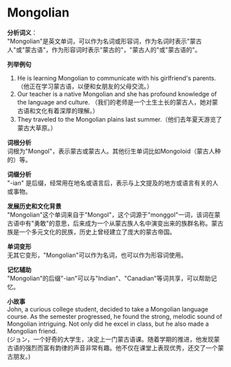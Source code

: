 # Mongolian

**分析词义**：  
"Mongolian"是英文单词，可以作为名词或形容词，作为名词时表示"蒙古人"或"蒙古语"，作为形容词时表示"蒙古的"，"蒙古人的"或"蒙古语的"。

  

**列举例句**

  

1.  He is learning Mongolian to communicate with his girlfriend's parents. （他正在学习蒙古语，以便和女朋友的父母交流。）
2.  Our teacher is a native Mongolian and she has profound knowledge of the language and culture. （我们的老师是一个土生土长的蒙古人，她对蒙古语和文化有着深厚的理解。）
3.  They traveled to the Mongolian plains last summer.（他们去年夏天游览了蒙古大草原。）

  

**词根分析**  
词根为"Mongol"，表示蒙古或蒙古人。其他衍生单词比如Mongoloid（蒙古人种的）等。

  

**词缀分析**  
"-ian" 是后缀，经常用在地名或语言后，表示与上文提及的地方或语言有关的人或事物。

  

**发展历史和文化背景**  
"Mongolian"这个单词来自于"Mongol"，这个词源于"monggol"一词，该词在蒙古语中有"勇敢"的意思，后来成为一个从蒙古族人名中演变出来的族群名称。蒙古族是一个多元文化的民族，历史上曾经建立了庞大的蒙古帝国。

  

**单词变形**  
无其它变形，"Mongolian"可以作为名词，也可以作为形容词使用。

  

**记忆辅助**  
"Mongolian"的后缀"-ian"可以与"Indian"、"Canadian"等词共享，可以帮助记忆。

  

**小故事**  
John, a curious college student, decided to take a Mongolian language course. As the semester progressed, he found the strong, melodic sound of Mongolian intriguing. Not only did he excel in class, but he also made a Mongolian friend.  
(ジョン，一个好奇的大学生，决定上一门蒙古语课。随着学期的推进，他发现蒙古语的强烈而富有韵律的声音非常有趣。他不仅在课堂上表现优秀，还交了一个蒙古朋友。)
